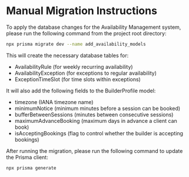 # Manual Migration Instructions

To apply the database changes for the Availability Management system, please run the following command from the project root directory:

```bash
npx prisma migrate dev --name add_availability_models
```

This will create the necessary database tables for:
- AvailabilityRule (for weekly recurring availability)
- AvailabilityException (for exceptions to regular availability)
- ExceptionTimeSlot (for time slots within exceptions)

It will also add the following fields to the BuilderProfile model:
- timezone (IANA timezone name)
- minimumNotice (minimum minutes before a session can be booked)
- bufferBetweenSessions (minutes between consecutive sessions)
- maximumAdvanceBooking (maximum days in advance a client can book)
- isAcceptingBookings (flag to control whether the builder is accepting bookings)

After running the migration, please run the following command to update the Prisma client:

```bash
npx prisma generate
```

